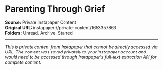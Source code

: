 # Parenting Through Grief

**Source:** Private Instapaper Content  
**Original URL:** instapaper://private-content/1653357866  
**Folders:** Unread, Archive, Starred  

---

*This is private content from Instapaper that cannot be directly accessed via URL. The content was saved privately to your Instapaper account and would need to be accessed through Instapaper's full-text extraction API for complete content.*